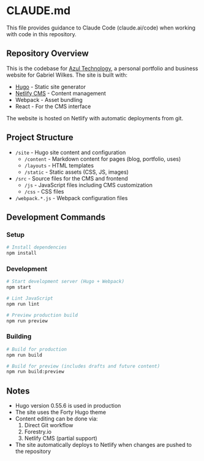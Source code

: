 # CLAUDE.md

This file provides guidance to Claude Code (claude.ai/code) when working with code in this repository.

## Repository Overview

This is the codebase for [Azul Technology](https://azul.technology), a personal portfolio and business website for Gabriel Wilkes. The site is built with:

- [Hugo](https://gohugo.io/) - Static site generator
- [Netlify CMS](https://github.com/netlify/netlify-cms) - Content management
- Webpack - Asset bundling
- React - For the CMS interface

The website is hosted on Netlify with automatic deployments from git.

## Project Structure

- `/site` - Hugo site content and configuration
  - `/content` - Markdown content for pages (blog, portfolio, uses)
  - `/layouts` - HTML templates
  - `/static` - Static assets (CSS, JS, images)
- `/src` - Source files for the CMS and frontend
  - `/js` - JavaScript files including CMS customization
  - `/css` - CSS files
- `/webpack.*.js` - Webpack configuration files

## Development Commands

### Setup

```bash
# Install dependencies
npm install
```

### Development

```bash
# Start development server (Hugo + Webpack)
npm start

# Lint JavaScript
npm run lint

# Preview production build
npm run preview
```

### Building

```bash
# Build for production
npm run build

# Build for preview (includes drafts and future content)
npm run build:preview
```

## Notes

- Hugo version 0.55.6 is used in production
- The site uses the Forty Hugo theme
- Content editing can be done via:
  1. Direct Git workflow
  2. Forestry.io
  3. Netlify CMS (partial support)
- The site automatically deploys to Netlify when changes are pushed to the repository